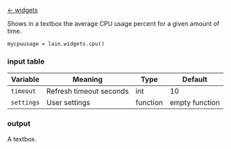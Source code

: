[<- widgets](https://github.com/copycat-killer/lain/wiki/Widgets)

Shows in a textbox the average CPU usage percent for a given amount of time.

	mycpuusage = lain.widgets.cpu()

### input table

Variable | Meaning | Type | Default
--- | --- | --- | ---
`timeout` | Refresh timeout seconds | int | 10
`settings` | User settings | function | empty function

### output

A textbox.